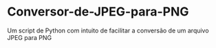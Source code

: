 # Conversor-de-JPEG-para-PNG
Um script de Python com intuito de facilitar a conversão de um arquivo JPEG para PNG
